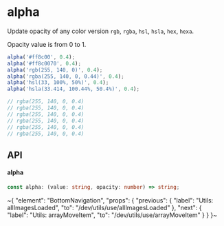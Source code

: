 
# alpha

Update opacity of any color version `rgb`, `rgba`, `hsl`, `hsla`, `hex`, `hexa`.

Opacity value is from 0 to 1.

```ts
alpha('#ff8c00', 0.4);
alpha('#ff8c0070', 0.4);
alpha('rgb(255, 140, 0)', 0.4);
alpha('rgba(255, 140, 0, 0.44)', 0.4);
alpha('hsl(33, 100%, 50%)', 0.4);
alpha('hsla(33.414, 100.44%, 50.4%)', 0.4);

// rgba(255, 140, 0, 0.4)
// rgba(255, 140, 0, 0.4)
// rgba(255, 140, 0, 0.4)
// rgba(255, 140, 0, 0.4)
// rgba(255, 140, 0, 0.4)
// rgba(255, 140, 0, 0.4)
```

## API

#### alpha

```ts
const alpha: (value: string, opacity: number) => string;
```


~{
  "element": "BottomNavigation",
  "props": {
    "previous": {
      "label": "Utils: allImagesLoaded",
      "to": "/dev/utils/use/allImagesLoaded"
    },
    "next": {
      "label": "Utils: arrayMoveItem",
      "to": "/dev/utils/use/arrayMoveItem"
    }
  }
}~
